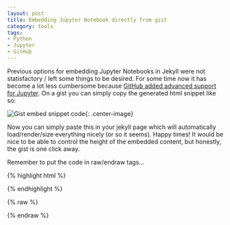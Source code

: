 ```yaml
---
layout: post
title: Embedding Jupyter Notebook directly from gist
category: tools
tags:
- Python
- Jupyter
- GitHub
---
```


Previous options for embedding Jupyter Notebooks in Jekyll were not statisfactory / left some things to be desired. For some time now it has become a lot less cumbersome because [GitHub added advanced support for Jupyter](https://www.programmableweb.com/news/github-launches-advanced-support-jupyter-formerly-ipython/2015/05/07). On a gist you can simply copy the generated html snippet like so:

![Gist embed snippet code]({{site.url}}/images/select_gist_embed.png){: .center-image}

Now you can simply paste this in your jekyll page which will automatically load/render/size everything nicely (or so it seems). Happy times! It would be nice to be able to control the height of the embedded content, but honestly, the gist is one click away.

<!-- more -->

Remember to put the code in raw/endraw tags...

{% highlight html %}
<div class="gist-notebook">
<script src="https://gist.github.com/mvdwoord/5a5ea699a48439a4f26f.js"></script>
</div>
{% endhighlight %}

{% raw %}
<div class="gist-notebook">
<script src="https://gist.github.com/mvdwoord/5a5ea699a48439a4f26f.js"></script>
</div>
{% endraw %}